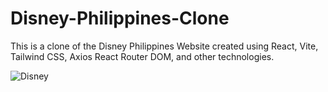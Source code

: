 # Disney-Philippines-Clone
This is a clone of the Disney Philippines Website created using React, Vite, Tailwind CSS, Axios React Router DOM, and other technologies.

![Disney](https://github.com/JheremeiArciaga/Disney-Philippines-Clone/assets/92977447/5f9400d8-e1bc-4f80-9c66-68e3914a6880)




